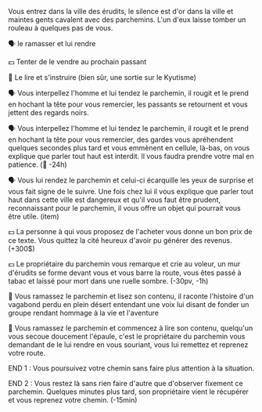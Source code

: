 Vous entrez dans la ville des érudits, le silence est d'or dans la ville et maintes gents cavalent avec des parchemins. L'un d'eux laisse tomber un rouleau à quelques pas de vous.

🗣️ le ramasser et lui rendre

💵 Tenter de le vendre au prochain passant

📖 Le lire et s'instruire (bien sûr, une sortie sur le Kyutisme)


🗣️ Vous interpellez l'homme et lui tendez le parchemin, il rougit et le prend en hochant la tête pour vous remercier, les passants se retournent et vous jettent des regards noirs.

🗣️ Vous interpellez l'homme et lui tendez le parchemin, il rougit et le prend en hochant la tête pour vous remercier, des gardes vous apréhendent quelques secondes plus tard et vous emmènent en cellule, là-bas, on vous explique que parler tout haut est interdit. Il vous faudra prendre votre mal en patience. (🔐 -24h)

🗣️ Vous lui rendez le parchemin et celui-ci écarquille les yeux de surprise et vous fait signe de le suivre. Une fois chez lui il vous explique que parler tout haut dans cette ville est dangereux et qu'il vous faut être prudent, reconnaissant pour le parchemin, il vous offre un objet qui pourrait vous être utile. (item)


💵 La personne à qui vous proposez de l'acheter vous donne un bon prix de ce texte. Vous quittez la cité heureux d'avoir pu générer des revenus. (+300$)

💵 Le propriétaire du parchemin vous remarque et crie au voleur, un mur d'érudits se forme devant vous et vous barre la route, vous êtes passé à tabac et laissé pour mort dans une ruelle sombre. (-30pv, -1h)


📖  Vous ramassez le parchemin et lisez son contenu, il raconte l'histoire d'un vagabond perdu en plein désert entendant une voix lui disant de fonder un groupe rendant hommage à la vie et l'aventure

📖 Vous ramassez le parchemin et commencez à lire son contenu, quelqu'un vous secoue doucement l'épaule, c'est le propriétaire du parchemin vous demandant de le lui rendre en vous souriant, vous lui remettez et reprenez votre route.


END 1 : Vous poursuivez votre chemin sans faire plus attention à la situation.

END 2 : Vous restez là sans rien faire d'autre que d'observer fixement ce parchemin. Quelques minutes plus tard, son propriétaire vient le récupérer et vous reprenez votre chemin. (-15min)
